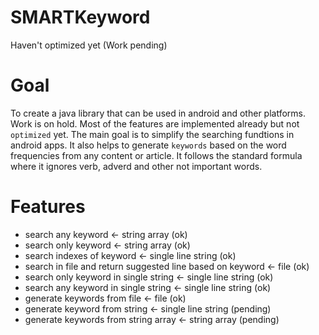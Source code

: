 # SMARTKeyword
Haven't optimized yet (Work pending)

# Goal
To create a java library that can be used in android and other platforms. Work is on hold. Most of the features are 
implemented already but not `optimized` yet. The main goal is to simplify the searching fundtions in android apps.
It also helps to generate `keywords` based on the word frequencies from any content or article. It follows the standard formula
where it ignores verb, adverd and other not important words. 

# Features
* search any keyword <- string array (ok)
* search only keyword <- string array (ok)
* search indexes of keyword <- single line string (ok)
* search in file and return suggested line based on keyword <- file (ok)
* search only keyword in single string <- single line string (ok)
* search any keyword in single string <- single line string (ok)
* generate keywords from file <- file (ok)
* generate keyword from string <- single line string (pending)
* generate keywords from string array <- string array (pending)

